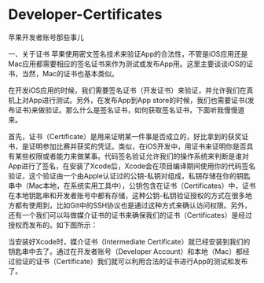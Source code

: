 # Developer-Certificates
苹果开发者账号那些事儿

一、关于证书
苹果使用密文签名技术来验证App的合法性，不管是iOS应用还是Mac应用都需要相应的签名证书来作为测试或发布App用。这里主要谈谈iOS的证书，当然，Mac的证书也基本类似。

在开发iOS应用的时候，我们需要签名证书（开发证书）来验证，并允许我们在真机上对App进行测试。另外，在发布App到App store的时候，我们也需要证书(发布证书)来做验证。那么什么是签名证书，如何获取签名证书，下面听我慢慢道来。

首先，证书（Certificate）是用来证明某一件事是否成立的，好比拿到的获奖证书，是证明参加比赛并获奖的凭证。类似，在iOS开发中，用证书来证明你是否具有某些权限或者能力来做某事。代码签名验证允许我们的操作系统来判断是谁对App进行了签名，在安装了Xcode后，Xcode会在项目编译期间使用你的代码签名验证，这个验证由一个由Apple认证过的公钥-私钥对组成，私钥存储在你的钥匙串中（Mac本地，在系统实用工具中），公钥包含在证书（Certificates）中，证书在本地钥匙串和开发者账号中都有存储，这种公钥-私钥验证授权的方式在很多地方都有使用到，比如Git中的SSH协议也是通过这种方式来确认访问权限。另外，还有一个我们可以叫做媒介证书的证书来确保我们的证书（Certificates）是经过授权而发布的。如下图所示：


当安装好Xcode时，媒介证书（Intermediate Certificate）就已经安装到我们的钥匙串中去了。通过在开发者账号（Developer Account）和本地（Mac）都经过验证的证书（Certificate）我们就可以利用合法的证书进行App的测试和发布了。
